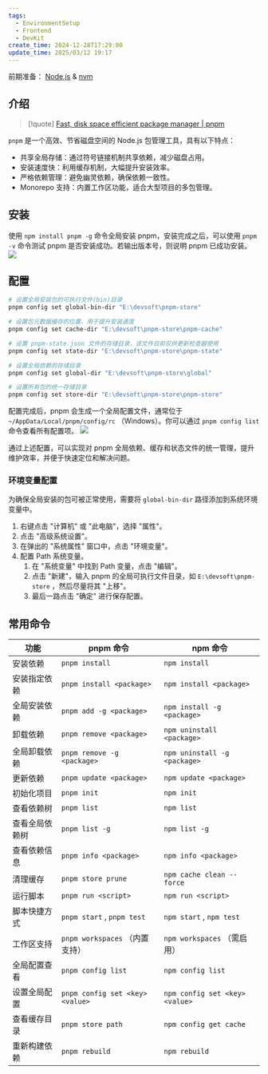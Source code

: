 ```yaml
---
tags:
  - EnvironmentSetup
  - Frontend
  - DevKit
create_time: 2024-12-28T17:29:00
update_time: 2025/03/12 19:17
---
```


前期准备： [Node.js](Node.js.md) & [nvm](nvm.md)

## 介绍

> [!quote]
> [Fast, disk space efficient package manager | pnpm](https://pnpm.io/)

`pnpm` 是一个高效、节省磁盘空间的 Node.js 包管理工具，具有以下特点：

+ 共享全局存储：通过符号链接机制共享依赖，减少磁盘占用。
+ 安装速度快：利用缓存机制，大幅提升安装效率。
+ 严格依赖管理：避免幽灵依赖，确保依赖一致性。
+ Monorepo 支持：内置工作区功能，适合大型项目的多包管理。

## 安装

使用 `npm install pnpm -g` 命令全局安装 pnpm，安装完成之后，可以使用 `pnpm -v` 命令测试 pnpm 是否安装成功。若输出版本号，则说明 pnpm 已成功安装。
![](https://img.xiaorang.fun/202502251802043.png)

## 配置

```bash
# 设置全局安装包的可执行文件(bin)目录
pnpm config set global-bin-dir "E:\devsoft\pnpm-store"

# 设置包元数据缓存的位置，用于提升安装速度
pnpm config set cache-dir "E:\devsoft\pnpm-store\pnpm-cache"

# 设置 pnpm-state.json 文件的存储目录，该文件目前仅供更新检查器使用
pnpm config set state-dir "E:\devsoft\pnpm-store\pnpm-state"

# 设置全局依赖的存储目录
pnpm config set global-dir "E:\devsoft\pnpm-store\global"

# 设置所有包的统一存储目录
pnpm config set store-dir "E:\devsoft\pnpm-store\pnpm-store"
```

配置完成后，pnpm 会生成一个全局配置文件，通常位于 `~/AppData/Local/pnpm/config/rc` （Windows）。你可以通过 `pnpm config list` 命令查看所有配置项。
![](https://img.xiaorang.fun/202502251802044.png)

通过上述配置，可以实现对 pnpm 全局依赖、缓存和状态文件的统一管理，提升维护效率，并便于快速定位和解决问题。

### 环境变量配置

 为确保全局安装的包可被正常使用，需要将 `global-bin-dir` 路径添加到系统环境变量中。

1. 右键点击 "计算机" 或 "此电脑"，选择 "属性"。
2. 点击 "高级系统设置"。
3. 在弹出的 "系统属性" 窗口中，点击 "环境变量"。
4. 配置 Path 系统变量。
    1. 在 "系统变量" 中找到 Path 变量，点击 "编辑"。
    2. 点击 "新建"，输入 pnpm 的全局可执行文件目录，如 `E:\devsoft\pnpm-store` ，然后尽量将其 "上移"。
    3. 最后一路点击 "确定" 进行保存配置。

## 常用命令

| **功能**  | **pnpm 命令**                     | **npm 命令**                     |
| ------- | ------------------------------- | ------------------------------ |
| 安装依赖    | `pnpm install`                  | `npm install`                  |
| 安装指定依赖  | `pnpm install <package>`        | `npm install <package>`        |
| 全局安装依赖  | `pnpm add -g <package>`         | `npm install -g <package>`     |
| 卸载依赖    | `pnpm remove <package>`         | `npm uninstall <package>`      |
| 全局卸载依赖  | `pnpm remove -g <package>`      | `npm uninstall -g <package>`   |
| 更新依赖    | `pnpm update <package>`         | `npm update <package>`         |
| 初始化项目   | `pnpm init`                     | `npm init`                     |
| 查看依赖树   | `pnpm list`                     | `npm list`                     |
| 查看全局依赖树 | `pnpm list -g`                  | `npm list -g`                  |
| 查看依赖信息  | `pnpm info <package>`           | `npm info <package>`           |
| 清理缓存    | `pnpm store prune`              | `npm cache clean --force`      |
| 运行脚本    | `pnpm run <script>`             | `npm run <script>`             |
| 脚本快捷方式  | `pnpm start` , `pnpm test`       | `npm start` , `npm test`        |
| 工作区支持   | `pnpm workspaces` （内置支持）         | `npm workspaces` （需启用）          |
| 全局配置查看  | `pnpm config list`              | `npm config list`              |
| 设置全局配置  | `pnpm config set <key> <value>` | `npm config set <key> <value>` |
| 查看缓存目录  | `pnpm store path`               | `npm config get cache`         |
| 重新构建依赖  | `pnpm rebuild`                  | `npm rebuild`                  |
